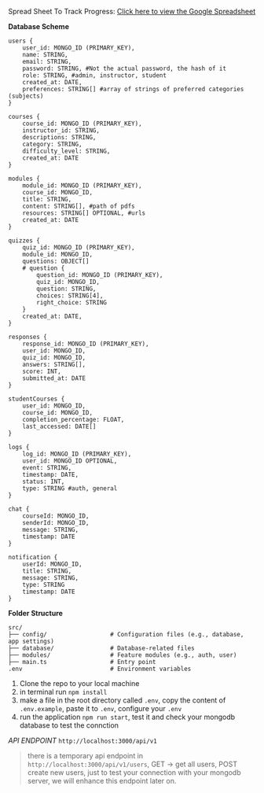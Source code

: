 Spread Sheet To Track Progress: [Click here to view the Google Spreadsheet](https://docs.google.com/spreadsheets/d/1_q3zo1ZCfkuNRDbKUqlCqMfe1cYqfyDMYpqZHDAgC_g/)

**Database Scheme**
```
users {
    user_id: MONGO_ID (PRIMARY_KEY),
    name: STRING,
    email: STRING,
    password: STRING, #Not the actual password, the hash of it
    role: STRING, #admin, instructor, student
    created_at: DATE, 
    preferences: STRING[] #array of strings of preferred categories (subjects)
}

courses {
    course_id: MONGO_ID (PRIMARY_KEY),
    instructor_id: STRING,
    descriptions: STRING,
    category: STRING,
    difficulty_level: STRING,
    created_at: DATE
}

modules {
    module_id: MONGO_ID (PRIMARY_KEY),
    course_id: MONGO_ID,
    title: STRING,
    content: STRING[], #path of pdfs
    resources: STRING[] OPTIONAL, #urls 
    created_at: DATE
}

quizzes {
    quiz_id: MONGO_ID (PRIMARY_KEY),
    module_id: MONGO_ID,
    questions: OBJECT[]
    # question {
        question_id: MONGO_ID (PRIMARY_KEY),
        quiz_id: MONGO_ID,
        question: STRING,
        choices: STRING[4],
        right_choice: STRING
    }   
    created_at: DATE,
}   

responses {
    response_id: MONGO_ID (PRIMARY_KEY),
    user_id: MONGO_ID,
    quiz_id: MONGO_ID, 
    answers: STRING[],
    score: INT,
    submitted_at: DATE
}

studentCourses {
    user_id: MONGO_ID,
    course_id: MONGO_ID,
    completion_percentage: FLOAT,
    last_accessed: DATE[]
}   

logs {
    log_id: MONGO_ID (PRIMARY_KEY), 
    user_id: MONGO_ID OPTIONAL,
    event: STRING, 
    timestamp: DATE,
    status: INT,
    type: STRING #auth, general
}

chat {
    courseId: MONGO_ID,
    senderId: MONGO_ID,
    message: STRING,
    timestamp: DATE
}

notification {
    userId: MONGO_ID,
    title: STRING,
    message: STRING,
    type: STRING
    timestamp: DATE
}

```
**Folder Structure** 
```
src/
├── config/                  # Configuration files (e.g., database, app settings)
├── database/                # Database-related files
├── modules/                 # Feature modules (e.g., auth, user)
├── main.ts                  # Entry point
.env                         # Environment variables
```
1. Clone the repo to your local machine
2. in terminal run `npm install`
3. make a file in the root directory called `.env`, copy the content of `.env.example`, paste it to `.env`, configure your `.env`
4. run the application `npm run start`, test it and check your mongodb database to test the connction

*API ENDPOINT*
`http://localhost:3000/api/v1` 

> there is a temporary api endpoint in `http://localhost:3000/api/v1/users`, GET -> get all users, POST create new users, just to test your connection with your mongodb server, we will enhance this endpoint later on.
   
   


